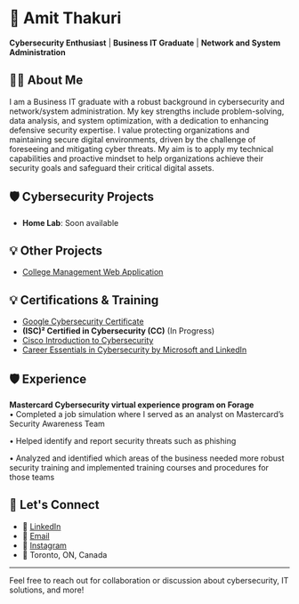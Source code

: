 # 👋 Amit Thakuri

**Cybersecurity Enthusiast** | **Business IT Graduate** | **Network and System Administration**

## 👨‍💻 About Me
I am a Business IT graduate with a robust background in cybersecurity and network/system administration. My key strengths include problem-solving, data analysis, and system optimization, with a dedication to enhancing defensive security expertise. I value protecting organizations and maintaining secure digital environments, driven by the challenge of foreseeing and mitigating cyber threats. My aim is to apply my technical capabilities and proactive mindset to help organizations achieve their security goals and safeguard their critical digital assets.

## 🛡 Cybersecurity Projects
- **Home Lab**: Soon available
 
## 💡 Other Projects
- [College Management Web Application](https://github.com/amitt46/web700-assignment4.git)
  
## 💡 Certifications & Training
- [Google Cybersecurity Certificate](https://www.credly.com/badges/763a4f6d-e22a-47b4-8b62-81cf130da1c8/linked_in_profile)
- **(ISC)² Certified in Cybersecurity (CC)** (In Progress)
- [Cisco Introduction to Cybersecurity](https://www.credly.com/badges/c26529c0-8500-4e4b-929e-90637148f9ff/linked_in_profile)
- [Career Essentials in Cybersecurity by Microsoft and LinkedIn](https://www.linkedin.com/learning/certificates/a4f846ed9cff0975b4a097c22167e428955cca4d8c36173bccec8ec396cb9885?u=2169170)

## 🛡 Experience
**Mastercard Cybersecurity virtual experience program on Forage**   
• Completed a job simulation where I served as an analyst on Mastercard’s Security Awareness Team

• Helped identify and report security threats such as phishing

• Analyzed and identified which areas of the business needed more robust security training and implemented training courses and procedures for those teams

## 🌱 Let's Connect
- 🔗 [LinkedIn](https://www.linkedin.com/in/amitt46/)
- 📧 [Email](mailto:amitsinghthakuri80@gmail.com)
- 📸 [Instagram](https://www.instagram.com/amitt46/)
- 📍 Toronto, ON, Canada

---
Feel free to reach out for collaboration or discussion about cybersecurity, IT solutions, and more!

